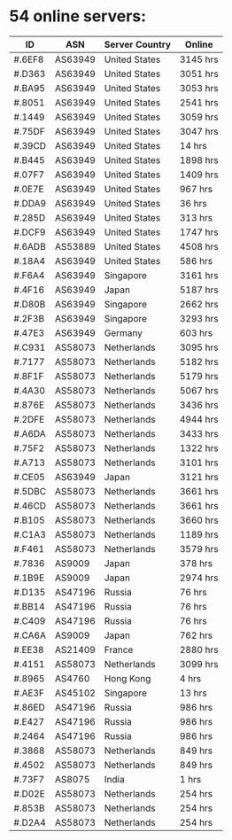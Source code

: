 # 54 online servers:

| ID | ASN | Server Country | Online |
| ------ | ------ | ------ | ------ |
| #.6EF8 | AS63949 | United States | 3145 hrs |
| #.D363 | AS63949 | United States | 3051 hrs |
| #.BA95 | AS63949 | United States | 3053 hrs |
| #.8051 | AS63949 | United States | 2541 hrs |
| #.1449 | AS63949 | United States | 3059 hrs |
| #.75DF | AS63949 | United States | 3047 hrs |
| #.39CD | AS63949 | United States | 14 hrs |
| #.B445 | AS63949 | United States | 1898 hrs |
| #.07F7 | AS63949 | United States | 1409 hrs |
| #.0E7E | AS63949 | United States | 967 hrs |
| #.DDA9 | AS63949 | United States | 36 hrs |
| #.285D | AS63949 | United States | 313 hrs |
| #.DCF9 | AS63949 | United States | 1747 hrs |
| #.6ADB | AS53889 | United States | 4508 hrs |
| #.18A4 | AS63949 | United States | 586 hrs |
| #.F6A4 | AS63949 | Singapore | 3161 hrs |
| #.4F16 | AS63949 | Japan | 5187 hrs |
| #.D80B | AS63949 | Singapore | 2662 hrs |
| #.2F3B | AS63949 | Singapore | 3293 hrs |
| #.47E3 | AS63949 | Germany | 603 hrs |
| #.C931 | AS58073 | Netherlands | 3095 hrs |
| #.7177 | AS58073 | Netherlands | 5182 hrs |
| #.8F1F | AS58073 | Netherlands | 5179 hrs |
| #.4A30 | AS58073 | Netherlands | 5067 hrs |
| #.876E | AS58073 | Netherlands | 3436 hrs |
| #.2DFE | AS58073 | Netherlands | 4944 hrs |
| #.A6DA | AS58073 | Netherlands | 3433 hrs |
| #.75F2 | AS58073 | Netherlands | 1322 hrs |
| #.A713 | AS58073 | Netherlands | 3101 hrs |
| #.CE05 | AS63949 | Japan | 3121 hrs |
| #.5DBC | AS58073 | Netherlands | 3661 hrs |
| #.46CD | AS58073 | Netherlands | 3661 hrs |
| #.B105 | AS58073 | Netherlands | 3660 hrs |
| #.C1A3 | AS58073 | Netherlands | 1189 hrs |
| #.F461 | AS58073 | Netherlands | 3579 hrs |
| #.7836 | AS9009 | Japan | 378 hrs |
| #.1B9E | AS9009 | Japan | 2974 hrs |
| #.D135 | AS47196 | Russia | 76 hrs |
| #.BB14 | AS47196 | Russia | 76 hrs |
| #.C409 | AS47196 | Russia | 76 hrs |
| #.CA6A | AS9009 | Japan | 762 hrs |
| #.EE38 | AS21409 | France | 2880 hrs |
| #.4151 | AS58073 | Netherlands | 3099 hrs |
| #.8965 | AS4760 | Hong Kong | 4 hrs |
| #.AE3F | AS45102 | Singapore | 13 hrs |
| #.86ED | AS47196 | Russia | 986 hrs |
| #.E427 | AS47196 | Russia | 986 hrs |
| #.2464 | AS47196 | Russia | 986 hrs |
| #.3868 | AS58073 | Netherlands | 849 hrs |
| #.4502 | AS58073 | Netherlands | 849 hrs |
| #.73F7 | AS8075 | India | 1 hrs |
| #.D02E | AS58073 | Netherlands | 254 hrs |
| #.853B | AS58073 | Netherlands | 254 hrs |
| #.D2A4 | AS58073 | Netherlands | 254 hrs |

